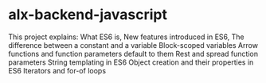 # alx-backend-javascript
This project explains: 
What ES6 is, 
New features introduced in ES6, 
The difference between a constant and a variable Block-scoped variables 
Arrow functions and function parameters default to them 
Rest and spread function parameters 
String templating in ES6 Object creation and their properties in ES6 Iterators and for-of loops

